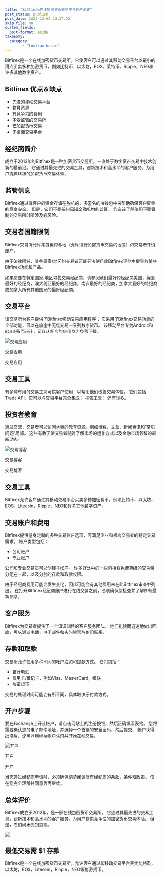 ```yaml
---
title: "Bitfinex在线加密货币交易平台开户测评"
post_status: publish
post_date: 2023-12-06 15:37:52
skip_file: no
custom_fields: 
  post-format: aside
taxonomy:
  category:
        - "toutiao-basic"
---
```


Bitfinex是一个在线加密货币交易所，它使客户可以通过其移动交易平台以最小的滑点买卖多种加密货币，例如比特币，以太坊，EOS，莱特币，Ripple，NEO和许多其他数字资产。

## Bitfinex 优点＆缺点

- 先进的移动交易平台
- 教育资源
- 有竞争力的费用
- 不受监管的交易所
- 仅加密货币交易
- 无桌面交易平台

## 经纪商简介

成立于2012年的Bitfinex是一种加密货币交易所，一直处于数字资产交易中技术创新的最前沿。 它通过其最先进的交易工具，创新技术和高水平的客户服务，为用户提供终极的加密货币交易体验。

## 监管信息

Bitfinex通过将客户的资金存储在脱机的，多签名的冷钱包中来帮助确保客户资金的高度安全。 但是，它们不受任何已知金融机构的监管。 您应该了解使用不受管制的交易所时所涉及的风险。

## 交易者国籍限制

Bitfinex交易所允许来自世界各地（允许进行加密货币交易的地区）的交易者开设账户。

由于法律限制，某些国家/地区的交易者可能无法使用此Bitfinex评估中提到的某些Bitfinex功能和产品。

如果您要在特定国家/地区寻找交易经纪商，请参阅我们最好的经纪商美国，英国最好的经纪商，澳大利亚最好的经纪商，南非最好的经纪商，加拿大最好的经纪商或加拿大所有其他国家的最好经纪商。

## 交易平台

该交易所为客户提供了Bitfinex移动交易应用程序； 它采用了Bitfinex交易功能的全部功能，可以在旅途中无缝交易一系列数字货币。 该移动平台专为Android和iOS设备而设计，可以从相应的应用商店免费下载。

![交易应用](https://cdn.fendou.la/funstoutiao/2020/12/Bitfinex-Review-Trading-App-1024x546.jpg "交易应用")

交易应用

交易应用

## 交易工具

有多种有用的交易工具可供客户使用，以帮助他们改善交易体验。 它们包括Trade API，它可以与交易平台完全集成； 报告工具； 还有很多。

## 投资者教育

通过交流，交易者可以访问大量的教育资源，例如博客，文章，新闻通讯和“常见问题”局部。 这些有助于使交易者随时了解市场的运作方式以及金融市场领域的最新动态。

![交易博客](https://cdn.fendou.la/funstoutiao/2020/12/Bitfinex-Review-Trading-Blog.png "交易博客")

交易博客

交易博客

## 交易工具

Bitfinex允许客户通过其移动交易平台买卖多种加密货币，例如比特币，以太坊，EOS，Litecoin，Ripple，NEO和许多其他数字资产。

## 交易账户和费用

Bitfinex提供量身定制的多种交易账户选项，可满足专业和机构交易者的特定交易需求。 帐户类型包括：

- 公司账户
- 专业账户

公司和专业交易员可以创建子帐户。 许多好处中的一些包括将免费等级的交易量分组在一起，以及分别的存款和取款权限。

由于经纪商费用可能会发生变化，因此可能会有其他费用未在此Bitfinex审查中列出。 在打开Bitfinex经纪商账户进行在线交易之前，必须确保您检查并了解所有最新信息。

## 客户服务

Bitfinex为交易者提供了一个知识渊博的客户服务团队。 他们礼貌而迅速地做出回应，可以通过电话，电子邮件和实时聊天与他们联系。

## 存款和取款

交易所允许使用多种不同的帐户注资和提款方式。 它们包括：

- 银行电汇
- 信用卡/借记卡，例如Visa，MasterCard，银联
- 加密货币

交易的处理时间可能会有所不同，具体取决于付款方式。

## 开户步骤

要在Exchange上开设帐户，请点击网站上的注册按钮，然后正确填写表格。 您将需要确认您的电子邮件地址，并选择一个首选的安全密码，然后提交。 帐户获得批准后，您可以继续为帐户注资并开始在线交易。

![开户](https://cdn.fendou.la/funstoutiao/2020/12/Bitfinex-Review-Account-Opening.png "开户")

开户

开户

当您通过经纪商申请时，必须确保清楚阅读所有经纪商的条款，条件和政策。 仅在您完全理解并同意后再继续。

## 总体评价

Bitfinex成立于2012年，是一家在线加密货币交易所。 它通过其最先进的交易工具，创新技术和高水平的客户服务，为用户提供竞争性的加密货币交易体验。 但是，它们尚未受到监管。

![](https://cdn.fendou.la/funstoutiao/2020/12/Bitfinex-Logo.png)

## 最低交易需 **$1** 存款

Bitfinex是一个在线加密货币交易所，允许客户通过其移动交易平台买卖比特币，以太坊，EOS，Litecoin，Ripple，NEO等加密货币。
